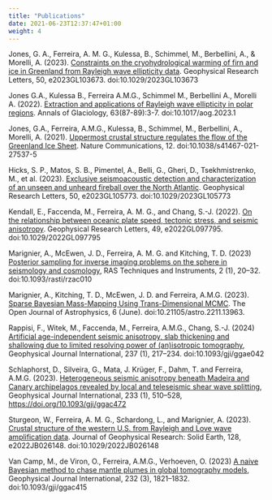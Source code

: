 ```yaml
---
title: "Publications"
date: 2021-06-23T12:37:47+01:00
weight: 4
---
```


Jones, G. A., Ferreira, A. M. G., Kulessa, B., Schimmel, M., Berbellini, A., & Morelli, A. (2023). [Constraints on the cryohydrological warming of firn and ice in Greenland from Rayleigh wave ellipticity data](10.1029/2023gl103673). Geophysical Research Letters, 50, e2023GL103673. doi:10.1029/2023GL103673

Jones G.A., Kulessa B., Ferreira A.M.G., Schimmel M., Berbellini A., Morelli A. (2022). [Extraction and applications of Rayleigh wave ellipticity in polar regions](https://cronfa.swan.ac.uk/Record/cronfa62257/Download/62257__26991__8f3ad939df56430da9fdb8480ed2556e.pdf). Annals of Glaciology, 63(87-89):3-7. doi:10.1017/aog.2023.1

Jones, G.A., Ferreira, A.M.G., Kulessa, B., Schimmel, M., Berbellini, A., Morelli, A. (2021). [Uppermost crustal structure regulates the flow of the Greenland Ice Sheet](https://www.nature.com/articles/s41467-021-27537-5). Nature Communications, 12. doi:10.1038/s41467-021-27537-5

Hicks, S. P., Matos, S. B., Pimentel, A., Belli, G., Gheri, D., Tsekhmistrenko, M., et al. (2023). [Exclusive seismoacoustic detection and characterization of an unseen and unheard fireball over the North Atlantic](https://agupubs.onlinelibrary.wiley.com/doi/full/10.1029/2023GL105773). Geophysical Research Letters, 50, e2023GL105773. doi:10.1029/2023GL105773 

Kendall, E., Faccenda, M., Ferreira, A. M. G., and Chang, S.-J. (2022). [On the relationship between oceanic plate speed, tectonic stress, and seismic anisotropy](https://hdl.handle.net/11577/3455134). Geophysical Research Letters, 49, e2022GL097795. doi:10.1029/2022GL097795

Marignier, A., McEwen, J. D., Ferreira, A. M. G. and Kitching, T. D. (2023) [Posterior sampling for inverse imaging problems on the sphere in seismology and cosmology](https://academic.oup.com/rasti/article/2/1/20/6967146#393340450), RAS Techniques and Instruments, 2 (1),  20–32. doi:10.1093/rasti/rzac010

Marignier, A., Kitching, T. D., McEwen, J. D. and Ferreira, A.M.G. (2023). [Sparse Bayesian Mass-Mapping Using Trans-Dimensional MCMC](https://astro.theoj.org/article/81253-sparse-bayesian-mass-mapping-using-trans-dimensional-mcmc). The Open Journal of Astrophysics, 6 (June). doi:10.21105/astro.2211.13963.

Rappisi, F., Witek, M., Faccenda, M., Ferreira, A.M.G., Chang, S.-J. (2024) [Artificial age-independent seismic anisotropy, slab thickening and shallowing due to limited resolving power of (an)isotropic tomography](https://academic.oup.com/gji/article/237/1/217/7590816), Geophysical Journal International, 237 (1), 217–234. doi:10.1093/gji/ggae042

Schlaphorst, D., Silveira, G., Mata, J. Krüger, F., Dahm, T. and Ferreira, A.M.G. (2023). [Heterogeneous seismic anisotropy beneath Madeira and Canary archipelagos revealed by local and teleseismic shear wave splitting](https://gfzpublic.gfz-potsdam.de/pubman/item/item_5014601), Geophysical Journal International, 233 (1), 510–528, https://doi.org/10.1093/gji/ggac472

Sturgeon, W., Ferreira, A. M. G., Schardong, L., and Marignier, A. (2023). [Crustal structure of the western U.S. from Rayleigh and Love wave amplification data](https://agupubs.onlinelibrary.wiley.com/doi/full/10.1029/2022JB026148). Journal of Geophysical Research: Solid Earth, 128, e2022JB026148. doi:10.1029/2022JB026148

Van Camp, M., de Viron, O., Ferreira, A.M.G., Verhoeven, O. (2023) [A naive Bayesian method to chase mantle plumes in global tomography models](https://academic.oup.com/gji/article/232/3/1821/6767591), Geophysical Journal International, 232 (3), 1821–1832. doi:10.1093/gji/ggac415
